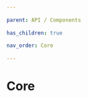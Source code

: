 ```yaml
---
          
parent: API / Components
          
has_children: true
          
nav_order: Core
          
---
```

          
# Core